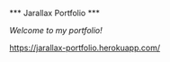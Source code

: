 *** Jarallax Portfolio ***

_Welcome to my portfolio!_

https://jarallax-portfolio.herokuapp.com/


